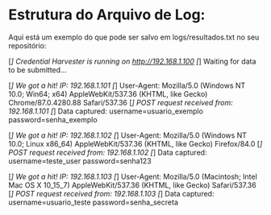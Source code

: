 # Estrutura do Arquivo de Log: 

Aqui está um exemplo do que pode ser salvo em logs/resultados.txt no seu repositório:

[*] Credential Harvester is running on http://192.168.1.100
[*] Waiting for data to be submitted...

[*] We got a hit! IP: 192.168.1.101
[*] User-Agent: Mozilla/5.0 (Windows NT 10.0; Win64; x64) AppleWebKit/537.36 (KHTML, like Gecko) Chrome/87.0.4280.88 Safari/537.36
[*] POST request received from: 192.168.1.101
[*] Data captured:
username=usuario_exemplo
password=senha_exemplo

[*] We got a hit! IP: 192.168.1.102
[*] User-Agent: Mozilla/5.0 (Windows NT 10.0; Linux x86_64) AppleWebKit/537.36 (KHTML, like Gecko) Firefox/84.0
[*] POST request received from: 192.168.1.102
[*] Data captured:
username=teste_user
password=senha123

[*] We got a hit! IP: 192.168.1.103
[*] User-Agent: Mozilla/5.0 (Macintosh; Intel Mac OS X 10_15_7) AppleWebKit/537.36 (KHTML, like Gecko) Safari/537.36
[*] POST request received from: 192.168.1.103
[*] Data captured:
username=usuario_teste
password=senha_secreta 

